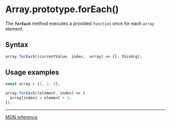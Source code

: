 # Array.prototype.forEach()

The **`forEach`** method executes a provided `function` once for each `array` element.

## Syntax

```js
array.forEach((currentValue, index,  array) => {}, thisArg);
```

## Usage examples

```js
const array = [1, 2, 3];

array.forEach((element, index) => {
  array[index] = element + 1;
});
```

---

[MDN reference](https://developer.mozilla.org/en-US/docs/Web/JavaScript/Reference/Global_Objects/Array/forEach)
